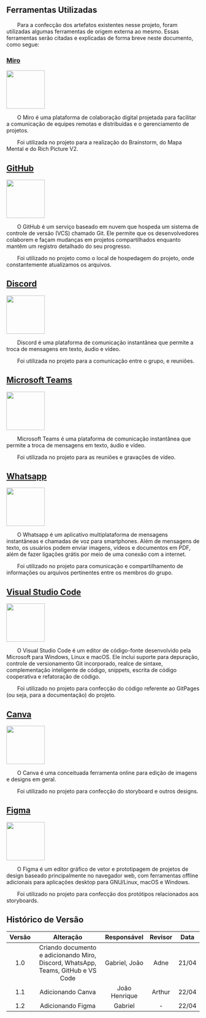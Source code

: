 ## Ferramentas Utilizadas

&emsp;&emsp;Para a confecção dos artefatos existentes nesse projeto, foram utilizadas algumas ferramentas de origem externa ao mesmo. Essas ferramentas serão citadas e explicadas de forma breve neste documento, como segue:

### [Miro](https://miro.com/pt/)

<img width="100px" src="/Assets/Ferramentas/miro.png">

&emsp;&emsp;O Miro é uma plataforma de colaboração digital projetada para facilitar a comunicação de equipes remotas e distribuídas e o gerenciamento de projetos.

&emsp;&emsp;Foi utilizada no projeto para a realização do Brainstorm, do Mapa Mental e do Rich Picture V2.

## [GitHub](https://github.com)

<img width="100px" src="/Assets/Ferramentas/github.png">

&emsp;&emsp;O GitHub é um serviço baseado em nuvem que hospeda um sistema de controle de versão (VCS) chamado Git. Ele permite que os desenvolvedores colaborem e façam mudanças em projetos compartilhados enquanto mantêm um registro detalhado do seu progresso.

&emsp;&emsp;Foi utilizado no projeto como o local de hospedagem do projeto, onde constantemente atualizamos os arquivos.

## [Discord](https://discord.com)

<img width="100px" src="/Assets/Ferramentas/discord.png">

&emsp;&emsp;Discord é uma plataforma de comunicação instantânea que permite a troca de mensagens em texto, áudio e vídeo.

&emsp;&emsp;Foi utilizada no projeto para a comunicação entre o grupo, e reuniões.

## [Microsoft Teams](https://www.microsoft.com/pt-br/microsoft-teams/group-chat-software)

<img width="100px" src="/Assets/Ferramentas/teams.png">

&emsp;&emsp;Microsoft Teams é uma plataforma de comunicação instantânea que permite a troca de mensagens em texto, áudio e vídeo.

&emsp;&emsp;Foi utilizada no projeto para as reuniões e gravações de vídeo.

## [Whatsapp](https://www.whatsapp.com/?lang=pt_br)

<img width="100px" src="/Assets/Ferramentas/whatsapp.png">

&emsp;&emsp;O Whatsapp é um aplicativo multiplataforma de mensagens instantâneas e chamadas de voz para smartphones. Além de mensagens de texto, os usuários podem enviar imagens, vídeos e documentos em PDF, além de fazer ligações grátis por meio de uma conexão com a internet.

&emsp;&emsp;Foi utilizado no projeto para comunicação e compartilhamento de informações ou arquivos pertinentes entre os membros do grupo.

## [Visual Studio Code](https://code.visualstudio.com)

<img width="100px" src="/Assets/Ferramentas/vscode.webp">

&emsp;&emsp;O Visual Studio Code é um editor de código-fonte desenvolvido pela Microsoft para Windows, Linux e macOS. Ele inclui suporte para depuração, controle de versionamento Git incorporado, realce de sintaxe, complementação inteligente de código, snippets, escrita de código cooperativa e refatoração de código.

&emsp;&emsp;Foi utilizado no projeto para confecção do código referente ao GitPages (ou seja, para a documentação) do projeto.

## [Canva](https://www.canva.com/)

<img width="100px" src="/Assets/Ferramentas/Canva.jpg">

&emsp;&emsp;O Canva é uma conceituada ferramenta online para edição de imagens e designs em geral.

&emsp;&emsp;Foi utilizado no projeto para confecção do storyboard e outros designs.

## [Figma](https://www.figma.com/)

<img width="100px" src="/Assets/Ferramentas/figma.jpg">

&emsp;&emsp;O Figma é um editor gráfico de vetor e prototipagem de projetos de design baseado principalmente no navegador web, com ferramentas offline adicionais para aplicações desktop para GNU/Linux, macOS e Windows.

&emsp;&emsp;Foi utilizado no projeto para confecção dos protótipos relacionados aos storyboards.

## Histórico de Versão

| Versão |                                    Alteração                                     |  Responsável  | Revisor | Data  |
| :----: | :------------------------------------------------------------------------------: | :-----------: | :-----: | :---: |
|  1.0   | Criando documento e adicionando Miro, Discord, WhatsApp, Teams, GitHub e VS Code | Gabriel, João |  Adne   | 21/04 |
|  1.1   |                                Adicionando Canva                                 | João Henrique | Arthur  | 22/04 |
|  1.2   | Adicionando Figma | Gabriel | - | 22/04 |
